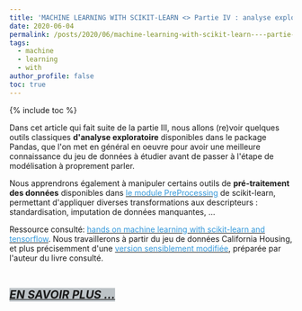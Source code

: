 ```yaml
---
title: 'MACHINE LEARNING WITH SCIKIT-LEARN <> Partie IV : analyse exploratoire et mise en forme des descripteurs'
date: 2020-06-04
permalink: /posts/2020/06/machine-learning-with-scikit-learn----partie-iv---analyse-exploratoire-et-mise-en-forme-des-descripteurs
tags:
  - machine
  - learning
  - with
author_profile: false
toc: true
---
```


{% include toc %}

<p>Dans cet article qui fait suite de la partie III, nous allons (re)voir quelques outils classiques <strong>d&#39;analyse exploratoire</strong> disponibles dans le package Pandas, que l&#39;on met en g&eacute;n&eacute;ral en oeuvre pour avoir une meilleure connaissance du jeu de donn&eacute;es &agrave; &eacute;tudier avant de passer &agrave; l&#39;&eacute;tape de mod&eacute;lisation &agrave; proprement parler.</p>

<p>Nous apprendrons &eacute;galement &agrave; manipuler certains outils de <strong>pr&eacute;-traitement des donn&eacute;es</strong> disponibles dans <a href="https://scikit-learn.org/stable/modules/preprocessing.html"><span style="color:#3498db">le module PreProcessing</span></a> de scikit-learn, permettant d&#39;appliquer diverses transformations aux descripteurs : standardisation, imputation de donn&eacute;es manquantes, ...</p>

<p>Ressource consult&eacute;: <a href="https://www.oreilly.com/library/view/hands-on-machine-learning/9781491962282/"><span style="color:#3498db">hands on machine learning with scikit-learn and tensorflow</span></a>. Nous travaillerons &agrave; partir du jeu de donn&eacute;es California Housing, et plus pr&eacute;cisemment d&#39;une <a href="https://github.com/ageron/handson-ml/tree/master/datasets/housing"><span style="color:#3498db">version sensiblement modifi&eacute;e</span></a>, pr&eacute;par&eacute;e par l&#39;auteur du livre consult&eacute;.</p>

<p>&nbsp;</p>

<p><a href="https://github.com/armelsoubeiga/Blog-Examples/blob/master/ML_Witth_Scikit-Learn/Partie_IV_analyse_exploratoire_et_mise_en_forme_des_descripteurs.ipynb"><span style="font-size:20px"><strong><em><span style="background-color:#bdc3c7">EN SAVOIR PLUS ...</span></em></strong></span></a></p>
